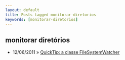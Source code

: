 ```yaml
---
layout: default
title: Posts tagged monitorar-diretorios
keywords: [monitorar-diretorios]
---
```

<h2 class="category">monitorar diretórios</h2>
<ul class="posts">
<li>
<p>
<span class="date">12/06/2011</span> &raquo; 
<a href="/blog/quicktip-a-classe-filesystemwatcher">QuickTip: a classe FileSystemWatcher</a>
</p>
</li> 
</ul>
